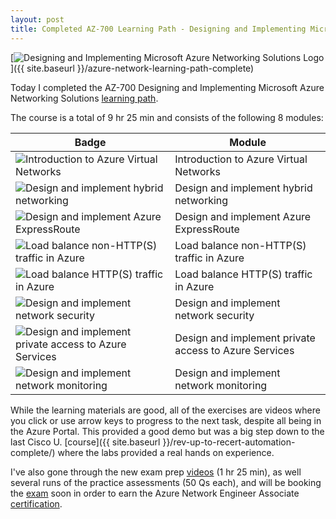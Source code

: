 ```yaml
---
layout: post
title: Completed AZ-700 Learning Path - Designing and Implementing Microsoft Azure Networking Solutions
---
```


[![Designing and Implementing Microsoft Azure Networking Solutions Logo](https://learn.microsoft.com/en-gb/training/achievements/designing-implementing-microsoft-azure-networking-solutions.svg)]({{ site.baseurl }}/azure-network-learning-path-complete)

Today I completed the AZ-700 Designing and Implementing Microsoft Azure Networking Solutions [learning path](https://learn.microsoft.com/en-gb/training/achievements/learn.wwl.designing-implementing-microsoft-azure-networking-solutions-az-700.trophy?username=petergilani).

The course is a total of 9 hr 25 min and consists of the following 8 modules:

| Badge | Module |
| ----- | ------ |
| ![Introduction to Azure Virtual Networks](https://learn.microsoft.com/en-us/training/achievements/introduction-to-azure-virtual-networks.svg) | Introduction to Azure Virtual Networks |
| ![Design and implement hybrid networking](https://learn.microsoft.com/en-us/training/achievements/hybrid-networking-implement.svg) | Design and implement hybrid networking |
| ![Design and implement Azure ExpressRoute](https://learn.microsoft.com/en-us/training/achievements/express-route-design-implement.svg) | Design and implement Azure ExpressRoute |
| ![Load balance non-HTTP(S) traffic in Azure](https://learn.microsoft.com/en-us/training/achievements/load-balancing-non-https-traffic-in-azure.svg) | Load balance non-HTTP(S) traffic in Azure |
| ![Load balance HTTP(S) traffic in Azure](https://learn.microsoft.com/en-us/training/achievements/5-load-balancing-https-traffic-in-azure.svg) | Load balance HTTP(S) traffic in Azure |
| ![Design and implement network security](https://learn.microsoft.com/en-us/training/achievements/6-design-and-implement-network-security-and-monitoring.svg) | Design and implement network security |
| ![Design and implement private access to Azure Services](https://learn.microsoft.com/en-us/training/achievements/design-and-implement-private-access-to-azure-services.svg) | Design and implement private access to Azure Services |
| ![Design and implement network monitoring](https://learn.microsoft.com/en-us/training/achievements/network-monitoring-design-implement.svg) | Design and implement network monitoring |

While the learning materials are good, all of the exercises are videos where you click or use arrow keys to progress to the next task, despite all being in the Azure Portal. This provided a good demo but was a big step down to the last Cisco U. [course]({{ site.baseurl }}/rev-up-to-recert-automation-complete/) where the labs provided a real hands on experience.

I've also gone through the new exam prep [videos](https://learn.microsoft.com/en-us/shows/exam-readiness-zone/preparing-for-az-700-design-and-implement-core-networking-infrastructure-1-of-5) (1 hr  25 min), as well several runs of the practice assessments (50 Qs each), and will be booking the [exam](https://learn.microsoft.com/en-gb/certifications/exams/az-700//) soon in order to earn the Azure Network Engineer Associate [certification](https://learn.microsoft.com/en-us/certifications/azure-network-engineer-associate/).